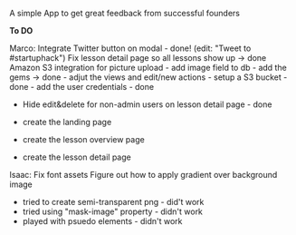 A simple App to get great feedback from successful founders


__To DO__

Marco:
Integrate Twitter button on modal - done! (edit: "Tweet to #startuphack")
Fix lesson detail page so all lessons show up -> done
Amazon S3 integration for picture upload 
	- add image field to db
	- add the gems -> done
	- adjut the views and edit/new actions
	- setup a S3 bucket -done
	- add the user credentials - done
	
- Hide edit&delete for non-admin users on lesson detail page - done

- create the landing page

- create the lesson overview page

- create the lesson detail page



Isaac:
Fix font assets
Figure out how to apply gradient over background image
- tried to create semi-transparent png - did't work
- tried using "mask-image" property - didn't work
- played with psuedo elements - didn't work